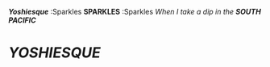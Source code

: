 *__Yoshiesque__*
:Sparkles
**SPARKLES**
:Sparkles
*When I take a dip in the __SOUTH PACIFIC__*

# *YOSHIESQUE*

